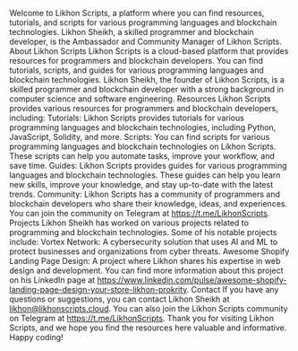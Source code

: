 Welcome to Likhon Scripts, a platform where you can find resources, tutorials, and scripts for various programming languages and blockchain technologies. Likhon Sheikh, a skilled programmer and blockchain developer, is the Ambassador and Community Manager of Likhon Scripts.
About Likhon Scripts
Likhon Scripts is a cloud-based platform that provides resources for programmers and blockchain developers. You can find tutorials, scripts, and guides for various programming languages and blockchain technologies. Likhon Sheikh, the founder of Likhon Scripts, is a skilled programmer and blockchain developer with a strong background in computer science and software engineering.
Resources
Likhon Scripts provides various resources for programmers and blockchain developers, including:
Tutorials: Likhon Scripts provides tutorials for various programming languages and blockchain technologies, including Python, JavaScript, Solidity, and more.
Scripts: You can find scripts for various programming languages and blockchain technologies on Likhon Scripts. These scripts can help you automate tasks, improve your workflow, and save time.
Guides: Likhon Scripts provides guides for various programming languages and blockchain technologies. These guides can help you learn new skills, improve your knowledge, and stay up-to-date with the latest trends.
Community: Likhon Scripts has a community of programmers and blockchain developers who share their knowledge, ideas, and experiences. You can join the community on Telegram at https://t.me/LikhonScripts.
Projects
Likhon Sheikh has worked on various projects related to programming and blockchain technologies. Some of his notable projects include:
Vortex Network: A cybersecurity solution that uses AI and ML to protect businesses and organizations from cyber threats.
Awesome Shopify Landing Page Design: A project where Likhon shares his expertise in web design and development. You can find more information about this project on his LinkedIn page at https://www.linkedin.com/pulse/awesome-shopify-landing-page-design-your-store-likhon-prokrity.
Contact
If you have any questions or suggestions, you can contact Likhon Sheikh at likhon@likhonscripts.cloud. You can also join the Likhon Scripts community on Telegram at https://t.me/LikhonScripts.
Thank you for visiting Likhon Scripts, and we hope you find the resources here valuable and informative. Happy coding!
